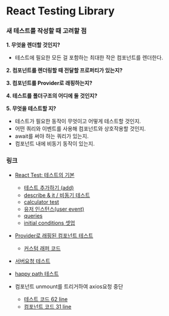 # React Testing Library

### 새 테스트를 작성할 때 고려할 점

**1. 무엇을 렌더할 것인지?**

- 테스트에 필요한 모든 걸 포함하는 최대한 작은 컴포넌트를 렌더한다.

**2. 컴포넌트를 렌더링할 때 전달할 프로퍼티가 있는지?**

**3. 컴포넌트를 Provider로 래핑하는지?**

**4. 테스트를 폴더구조의 어디에 둘 것인지?**

**5. 무엇을 테스트할 지?**

- 테스트가 필요한 동작이 무엇이고 어떻게 테스트할 것인지.
- 어떤 쿼리와 이벤트를 사용해 컴포넌트와 상호작용할 것인지.
- await를 써야 하는 쿼리가 있는지.
- 컴포넌트 내에 비동기 동작이 있는지.

### 링크

- [React Test: 테스트의 기본]()

  - [테스트 추가하기 (add)]()
  - [describe & it / 비동기 테스트]()
  - [calculator test]()
  - [유저 인스턴스(user event)]()
  - [queries]()
  - [initial conditions 셋업]()

- [Provider로 래핑된 컴포넌트 테스트]()

  - [커스텀 래퍼 코드]()

- [서버요청 테스트]()
- [happy path 테스트]()
- 컴포넌트 unmount를 트리거하여 axios요청 중단
  - [테스트 코드 62 line]()
  - [컴포넌트 코드 31 line]()
